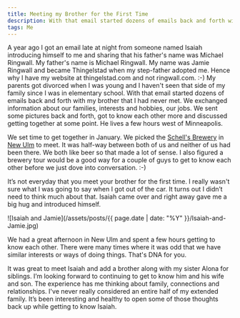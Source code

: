 ```yaml
---
title: Meeting my Brother for the First Time
description: With that email started dozens of emails back and forth with my brother that I had never met.
tags: Me
---
```


A year ago I got an email late at night from someone named Isaiah introducing himself to me and sharing that his father's name was Michael Ringwall. My father's name is Michael Ringwall. My name was Jamie Ringwall and became Thingelstad when my step-father adopted me. Hence why I have my website at thingelstad.com and not ringwall.com. :-) My parents got divorced when I was young and I haven't seen that side of my family since I was in elementary school.
With that email started dozens of emails back and forth with my brother that I had never met. We exchanged information about our families, interests and hobbies, our jobs. We sent some pictures back and forth, got to know each other more and discussed getting together at some point. He lives a few hours west of Minneapolis.

We set time to get together in January. We picked the [Schell's Brewery](http://schellsbrewery.com) in [New Ulm](http://www.newulm.com) to meet. It was half-way between both of us and neither of us had been there. We both like beer so that made a lot of sense. I also figured a brewery tour would be a good way for a couple of guys to get to know each other before we just dove into conversation. :-)

It’s not everyday that you meet your brother for the first time. I really wasn't sure what I was going to say when I got out of the car. It turns out I didn’t need to think much about that. Isaiah came over and right away gave me a big hug and introduced himself.

![Isaiah and Jamie](/assets/posts/{{ page.date | date: "%Y" }}/Isaiah-and-Jamie.jpg)

We had a great afternoon in New Ulm and spent a few hours getting to know each other. There were many times where it was odd that we have similar interests or ways of doing things. That's DNA for you.

It was great to meet Isaiah and add a brother along with my sister Alona for siblings. I’m looking forward to continuing to get to know him and his wife and son. The experience has me thinking about family, connections and relationships. I've never really considered an entire half of my extended family. It’s been interesting and healthy to open some of those thoughts back up while getting to know Isaiah.
